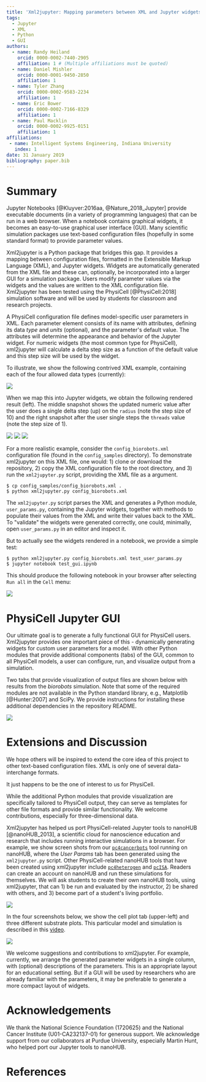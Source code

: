 ```yaml
---
title: 'Xml2jupyter: Mapping parameters between XML and Jupyter widgets'
tags:
  - Jupyter
  - XML
  - Python
  - GUI
authors:
  - name: Randy Heiland
    orcid: 0000-0002-7440-2905
    affiliation: 1 # (Multiple affiliations must be quoted)
  - name: Daniel Mishler
    orcid: 0000-0001-9450-2850
    affiliation: 1 
  - name: Tyler Zhang
    orcid: 0000-0002-9583-2234
    affiliation: 1 
  - name: Eric Bower
    orcid: 0000-0002-7166-8329
    affiliation: 1 
  - name: Paul Macklin
    orcid: 0000-0002-9925-0151
    affiliation: 1
affiliations:
 - name: Intelligent Systems Engineering, Indiana University
   index: 1
date: 31 January 2019
bibliography: paper.bib
---
```


# Summary

Jupyter Notebooks [@Kluyver:2016aa, @Nature_2018_Jupyter] provide executable documents (in a variety of programming languages) that can be run in a web browser. 
When a notebook contains
graphical widgets, it becomes an easy-to-use graphical user interface (GUI).
Many scientific simulation packages use
text-based configuration files (hopefully in some standard format) to provide parameter values.
<!-- For many users, especially novice users, editing such a configuration file can be burdensome. -->
Xml2jupyter is a Python package that bridges this gap. It provides a mapping between configuration files, formatted in 
the Extensible Markup Language (XML), and Jupyter widgets. Widgets are automatically generated from the XML
file and these can, optionally, be incorporated into a larger GUI for a simulation package. 
Users modify parameter values via the widgets 
and the values are written to the XML configuration file. 
Xml2jupyter has been tested using the PhysiCell [@PhysiCell:2018] simulation software
and will be used by students for classroom and research projects.

A PhysiCell configuration file defines model-specific user parameters in XML. Each parameter element
consists of its name with attributes, defining its data *type* and *units* (optional), 
and the parameter's default value. The attributes will determine the appearance and 
behavior of the Jupyter widget. For numeric widgets (the most common type for PhysiCell), 
xml2jupyter will calculate a delta step size as a function of the default value and this 
step size will be used by the widget.

<!-- 
```xml
<user_parameters>
  <answer type="int" units="Triganic Pu">42</answer> 
  <author type="string">DNA</author>
  <enjoyed type="boolean">True</enjoyed>
</user_parameters>
```
-->
To illustrate, we show the following contrived XML example, containing each of the four 
allowed data types (currently): 

![](images/silly_xml-60.png)

When we map this into Jupyter widgets, we obtain the following rendered result (left). The
middle snapshot shows the updated numeric value after the user does a single delta step (up) on the `radius` (note the step size of 10)
and the right snapshot after the user single steps the `threads` value (note the step size of 1).

![](images/silly1-50.png)
![](images/silly2-50.png)
![](images/silly3-50.png)

For a more realistic example, consider the `config_biorobots.xml` configuration file (found in the
`config_samples` directory).
To demonstrate xml2jupyter on this XML file, one would: 1) clone or download the repository, 
2) copy the XML configuration file to the root directory, and 3) run the 
`xml2jupyter.py` script, providing the XML file as a argument.
```
$ cp config_samples/config_biorobots.xml .
$ python xml2jupyter.py config_biorobots.xml 
```
The `xml2jupyter.py` script parses the XML and generates a Python 
module, `user_params.py`, containing the Jupyter widgets, together with methods to populate 
their values from the XML and write their values back to the XML. 
To "validate" the widgets were generated correctly, one could, minimally, open `user_params.py` 
in an editor and inspect it.

But to actually see the widgets rendered in a notebook, we provide a simple test:
```
$ python xml2jupyter.py config_biorobots.xml test_user_params.py
$ jupyter notebook test_gui.ipynb
```
This should produce the following notebook in your browser after selecting `Run all` in the `Cell` menu:

![](images/test_biorobots_params.png)


# PhysiCell Jupyter GUI

Our ultimate goal is to generate a fully functional GUI for PhysiCell users. Xml2jupyter provides one
important piece of this - dynamically generating widgets for custom user parameters for a model.
With other Python modules that provide additional components (tabs) of the GUI, common to all PhysiCell
models, a user can configure, run, and visualize output from a simulation.
<!-- (we currently assume the user will run the simulation from a shell window).  -->
Two tabs that provide
visualization of output files are shown below with results from the *biorobots* simulation.
Note that some of the required modules are not available in the Python
standard library, e.g., Matplotlib [@Hunter:2007] and SciPy.
We provide instructions for 
installing these additional dependencies in the repository README.

<!--
![](images/biorobots_cells.png)
![](images/biorobots_substrates.png)
![](images/biorobots_2x1_crop.png)
-->
![](images/biorobots_2x1b.png)

<!-- 
-![](images/heterogeneity_params.png)
The images above show hetero...  -->

# Extensions and Discussion

We hope others will be inspired to extend the core idea of this project to other text-based 
configuration files. XML is only one of several data-interchange formats. 
<!-- https://insights.dice.com/2018/01/05/5-xml-alternatives-to-consider-in-2018/ -->
It just happens to be the one of interest to us for PhysiCell.

While the additional Python modules that provide visualization are specifically tailored to PhysiCell
output, they can serve as templates for other file formats and provide similar functionality.
We welcome contributions, especially for three-dimensional data.

Xml2jupyter has helped us port PhysiCell-related Jupyter tools to nanoHUB [@nanoHUB_2013], 
a scientific cloud for nanoscience education and research that includes running 
interactive <!-- or batch --> simulations in a browser. For example, we show screen shots from our [`pc4cancerbots`](https://nanohub.org/tools/pc4cancerbots)
tool running on nanoHUB, where the *User Params* tab has been generated using the 
`xml2jupyter.py` script. 
Other PhysiCell-related nanoHUB tools that have been created using xml2jupyter include [`pc4heterogen`](https://nanohub.org/tools/pc4heterogen) and [`pcISA`](https://nanohub.org/tools/pcisa).
Readers can create an account on nanoHUB and run these simulations for themselves.
We will ask students to create their own nanoHUB tools, using xml2jupyter, that can 1) be run and evaluated by 
the instructor, 2) be shared with others, and 3) become part of a student's living portfolio. 

![](images/nanohub_cancerbots_params.png)

<!--
![](images/nanohub_cells.png)

![](images/nanohub_o2.png)

![](images/nanohub_chemo.png)

![](images/nanohub_therap.png)
-->

In the four screenshots below, we show the cell plot tab (upper-left) and three different substrate plots.
This particular model and simulation is described in this [video](https://www.youtube.com/watch?v=wuDZ40jW__M).

![](images/nano_2x2.png)

We welcome suggestions and contributions to xml2jupyter.
For example, currently, we arrange the generated parameter widgets in a single column, with (optional) descriptions of the
parameters. This is an appropriate layout for an educational setting. But if a GUI will be used by researchers who are 
already familiar with the parameters, it may be preferable to generate a more compact layout of widgets.
<!-- Suggestions for additional visualization functionality are also welcome. -->

# Acknowledgements

We thank the National Science Foundation (1720625) and the
National Cancer Institute (U01-CA232137-01) for generous support.
We acknowledge support from our collaborators at Purdue University, especially Martin Hunt, who 
helped port our Jupyter tools to nanoHUB.

# References

